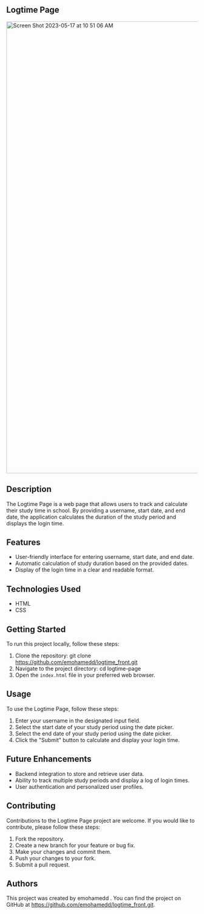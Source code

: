 ## Logtime Page

<img width="1189" alt="Screen Shot 2023-05-17 at 10 51 06 AM" src="https://github.com/emohamedd/logtime_front/assets/102475281/7d4b349b-3c46-4f8b-ba71-a7425d76ec73">


## Description
The Logtime Page is a web page that allows users to track and calculate their study time in school. By providing a username, start date, and end date, the application calculates the duration of the study period and displays the login time.

## Features
- User-friendly interface for entering username, start date, and end date.
- Automatic calculation of study duration based on the provided dates.
- Display of the login time in a clear and readable format.

## Technologies Used
- HTML
- CSS

## Getting Started
To run this project locally, follow these steps:

1. Clone the repository:
	git clone https://github.com/emohamedd/logtime_front.git
2. Navigate to the project directory:
	cd logtime-page
3. Open the `index.html` file in your preferred web browser.

## Usage
To use the Logtime Page, follow these steps:

1. Enter your username in the designated input field.
2. Select the start date of your study period using the date picker.
3. Select the end date of your study period using the date picker.
4. Click the "Submit" button to calculate and display your login time.

## Future Enhancements
- Backend integration to store and retrieve user data.
- Ability to track multiple study periods and display a log of login times.
- User authentication and personalized user profiles.

## Contributing
Contributions to the Logtime Page project are welcome. If you would like to contribute, please follow these steps:

1. Fork the repository.
2. Create a new branch for your feature or bug fix.
3. Make your changes and commit them.
4. Push your changes to your fork.
5. Submit a pull request.

## Authors
This project was created by emohamedd . You can find the project on GitHub at https://github.com/emohamedd/logtime_front.git.


